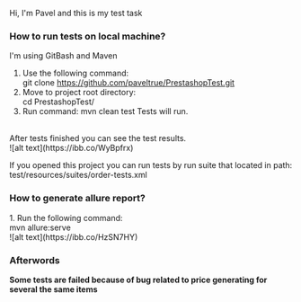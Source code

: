 Hi, I'm Pavel and this is my test task

<h3>How to run tests on local machine?</h3>
I'm using GitBash and Maven

1. Use the following command:
<br> git clone https://github.com/paveltrue/PrestashopTest.git
2. Move to project root directory: 
<br> cd PrestashopTest/
3. Run command: mvn clean test
    Tests will run.
<br>
After tests finished you can see the test results.
<br> ![alt text](https://ibb.co/WyBpfrx)

If you opened this project you can run tests by run 
suite that located in path: test/resources/suites/order-tests.xml

<h3>How to generate allure report?</h3>
1. Run the following command:
<br> mvn allure:serve
<br> ![alt text](https://ibb.co/HzSN7HY)
   
<h3>Afterwords</h3>
<b> Some tests are failed because of bug related 
to price generating for several the same items</b>


